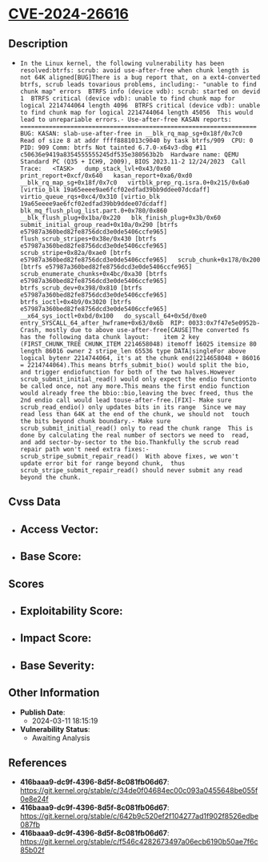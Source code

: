 
# [CVE-2024-26616](https://cve.mitre.org/cgi-bin/cvename.cgi?name=CVE-2024-26616)

## Description

- `In the Linux kernel, the following vulnerability has been resolved:btrfs: scrub: avoid use-after-free when chunk length is not 64K aligned[BUG]There is a bug report that, on a ext4-converted btrfs, scrub leads tovarious problems, including:- "unable to find chunk map" errors  BTRFS info (device vdb): scrub: started on devid 1  BTRFS critical (device vdb): unable to find chunk map for logical 2214744064 length 4096  BTRFS critical (device vdb): unable to find chunk map for logical 2214744064 length 45056  This would lead to unrepariable errors.- Use-after-free KASAN reports:  ==================================================================  BUG: KASAN: slab-use-after-free in __blk_rq_map_sg+0x18f/0x7c0  Read of size 8 at addr ffff8881013c9040 by task btrfs/909  CPU: 0 PID: 909 Comm: btrfs Not tainted 6.7.0-x64v3-dbg #11 c50636e9419a8354555555245df535e380563b2b  Hardware name: QEMU Standard PC (Q35 + ICH9, 2009), BIOS 2023.11-2 12/24/2023  Call Trace:   <TASK>   dump_stack_lvl+0x43/0x60   print_report+0xcf/0x640   kasan_report+0xa6/0xd0   __blk_rq_map_sg+0x18f/0x7c0   virtblk_prep_rq.isra.0+0x215/0x6a0 [virtio_blk 19a65eeee9ae6fcf02edfad39bb9ddee07dcdaff]   virtio_queue_rqs+0xc4/0x310 [virtio_blk 19a65eeee9ae6fcf02edfad39bb9ddee07dcdaff]   blk_mq_flush_plug_list.part.0+0x780/0x860   __blk_flush_plug+0x1ba/0x220   blk_finish_plug+0x3b/0x60   submit_initial_group_read+0x10a/0x290 [btrfs e57987a360bed82fe8756dcd3e0de5406ccfe965]   flush_scrub_stripes+0x38e/0x430 [btrfs e57987a360bed82fe8756dcd3e0de5406ccfe965]   scrub_stripe+0x82a/0xae0 [btrfs e57987a360bed82fe8756dcd3e0de5406ccfe965]   scrub_chunk+0x178/0x200 [btrfs e57987a360bed82fe8756dcd3e0de5406ccfe965]   scrub_enumerate_chunks+0x4bc/0xa30 [btrfs e57987a360bed82fe8756dcd3e0de5406ccfe965]   btrfs_scrub_dev+0x398/0x810 [btrfs e57987a360bed82fe8756dcd3e0de5406ccfe965]   btrfs_ioctl+0x4b9/0x3020 [btrfs e57987a360bed82fe8756dcd3e0de5406ccfe965]   __x64_sys_ioctl+0xbd/0x100   do_syscall_64+0x5d/0xe0   entry_SYSCALL_64_after_hwframe+0x63/0x6b  RIP: 0033:0x7f47e5e0952b- Crash, mostly due to above use-after-free[CAUSE]The converted fs has the following data chunk layout:    item 2 key (FIRST_CHUNK_TREE CHUNK_ITEM 2214658048) itemoff 16025 itemsize 80        length 86016 owner 2 stripe_len 65536 type DATA|singleFor above logical bytenr 2214744064, it's at the chunk end(2214658048 + 86016 = 2214744064).This means btrfs_submit_bio() would split the bio, and trigger endiofunction for both of the two halves.However scrub_submit_initial_read() would only expect the endio functionto be called once, not any more.This means the first endio function would already free the bbio::bio,leaving the bvec freed, thus the 2nd endio call would lead touse-after-free.[FIX]- Make sure scrub_read_endio() only updates bits in its range  Since we may read less than 64K at the end of the chunk, we should not  touch the bits beyond chunk boundary.- Make sure scrub_submit_initial_read() only to read the chunk range  This is done by calculating the real number of sectors we need to  read, and add sector-by-sector to the bio.Thankfully the scrub read repair path won't need extra fixes:- scrub_stripe_submit_repair_read()  With above fixes, we won't update error bit for range beyond chunk,  thus scrub_stripe_submit_repair_read() should never submit any read  beyond the chunk.`

## Cvss Data

- **Access Vector**:
  - 
- **Base Score**:
  - 

## Scores

- **Exploitability Score**:
  - 
- **Impact Score**:
  - 
- **Base Severity**:
  - 

## Other Information

- **Publish Date**:
  - 2024-03-11 18:15:19
- **Vulnerability Status**:
  - Awaiting Analysis

## References

- **416baaa9-dc9f-4396-8d5f-8c081fb06d67**: https://git.kernel.org/stable/c/34de0f04684ec00c093a0455648be055f0e8e24f
- **416baaa9-dc9f-4396-8d5f-8c081fb06d67**: https://git.kernel.org/stable/c/642b9c520ef2f104277ad1f902f8526edbe087fb
- **416baaa9-dc9f-4396-8d5f-8c081fb06d67**: https://git.kernel.org/stable/c/f546c4282673497a06ecb6190b50ae7f6c85b02f
